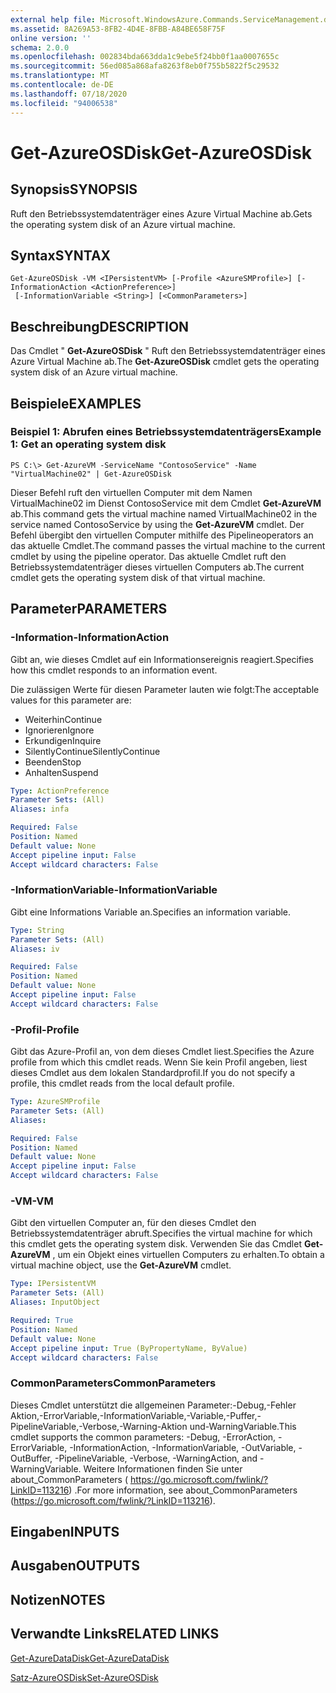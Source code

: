 ```yaml
---
external help file: Microsoft.WindowsAzure.Commands.ServiceManagement.dll-Help.xml
ms.assetid: 8A269A53-8FB2-4D4E-8FBB-A84BE658F75F
online version: ''
schema: 2.0.0
ms.openlocfilehash: 002834bda663dda1c9ebe5f24bb0f1aa0007655c
ms.sourcegitcommit: 56ed085a868afa8263f8eb0f755b5822f5c29532
ms.translationtype: MT
ms.contentlocale: de-DE
ms.lasthandoff: 07/18/2020
ms.locfileid: "94006538"
---
```

# <span data-ttu-id="96e0b-101">Get-AzureOSDisk</span><span class="sxs-lookup"><span data-stu-id="96e0b-101">Get-AzureOSDisk</span></span>

## <span data-ttu-id="96e0b-102">Synopsis</span><span class="sxs-lookup"><span data-stu-id="96e0b-102">SYNOPSIS</span></span>
<span data-ttu-id="96e0b-103">Ruft den Betriebssystemdatenträger eines Azure Virtual Machine ab.</span><span class="sxs-lookup"><span data-stu-id="96e0b-103">Gets the operating system disk of an Azure virtual machine.</span></span>

## <span data-ttu-id="96e0b-104">Syntax</span><span class="sxs-lookup"><span data-stu-id="96e0b-104">SYNTAX</span></span>

```
Get-AzureOSDisk -VM <IPersistentVM> [-Profile <AzureSMProfile>] [-InformationAction <ActionPreference>]
 [-InformationVariable <String>] [<CommonParameters>]
```

## <span data-ttu-id="96e0b-105">Beschreibung</span><span class="sxs-lookup"><span data-stu-id="96e0b-105">DESCRIPTION</span></span>
<span data-ttu-id="96e0b-106">Das Cmdlet " **Get-AzureOSDisk** " Ruft den Betriebssystemdatenträger eines Azure Virtual Machine ab.</span><span class="sxs-lookup"><span data-stu-id="96e0b-106">The **Get-AzureOSDisk** cmdlet gets the operating system disk of an Azure virtual machine.</span></span>

## <span data-ttu-id="96e0b-107">Beispiele</span><span class="sxs-lookup"><span data-stu-id="96e0b-107">EXAMPLES</span></span>

### <span data-ttu-id="96e0b-108">Beispiel 1: Abrufen eines Betriebssystemdatenträgers</span><span class="sxs-lookup"><span data-stu-id="96e0b-108">Example 1: Get an operating system disk</span></span>
```
PS C:\> Get-AzureVM -ServiceName "ContosoService" -Name "VirtualMachine02" | Get-AzureOSDisk
```

<span data-ttu-id="96e0b-109">Dieser Befehl ruft den virtuellen Computer mit dem Namen VirtualMachine02 im Dienst ContosoService mit dem Cmdlet **Get-AzureVM** ab.</span><span class="sxs-lookup"><span data-stu-id="96e0b-109">This command gets the virtual machine named VirtualMachine02 in the service named ContosoService by using the **Get-AzureVM** cmdlet.</span></span>
<span data-ttu-id="96e0b-110">Der Befehl übergibt den virtuellen Computer mithilfe des Pipelineoperators an das aktuelle Cmdlet.</span><span class="sxs-lookup"><span data-stu-id="96e0b-110">The command passes the virtual machine to the current cmdlet by using the pipeline operator.</span></span>
<span data-ttu-id="96e0b-111">Das aktuelle Cmdlet ruft den Betriebssystemdatenträger dieses virtuellen Computers ab.</span><span class="sxs-lookup"><span data-stu-id="96e0b-111">The current cmdlet gets the operating system disk of that virtual machine.</span></span>

## <span data-ttu-id="96e0b-112">Parameter</span><span class="sxs-lookup"><span data-stu-id="96e0b-112">PARAMETERS</span></span>

### <span data-ttu-id="96e0b-113">-Information</span><span class="sxs-lookup"><span data-stu-id="96e0b-113">-InformationAction</span></span>
<span data-ttu-id="96e0b-114">Gibt an, wie dieses Cmdlet auf ein Informationsereignis reagiert.</span><span class="sxs-lookup"><span data-stu-id="96e0b-114">Specifies how this cmdlet responds to an information event.</span></span>

<span data-ttu-id="96e0b-115">Die zulässigen Werte für diesen Parameter lauten wie folgt:</span><span class="sxs-lookup"><span data-stu-id="96e0b-115">The acceptable values for this parameter are:</span></span>

- <span data-ttu-id="96e0b-116">Weiterhin</span><span class="sxs-lookup"><span data-stu-id="96e0b-116">Continue</span></span>
- <span data-ttu-id="96e0b-117">Ignorieren</span><span class="sxs-lookup"><span data-stu-id="96e0b-117">Ignore</span></span>
- <span data-ttu-id="96e0b-118">Erkundigen</span><span class="sxs-lookup"><span data-stu-id="96e0b-118">Inquire</span></span>
- <span data-ttu-id="96e0b-119">SilentlyContinue</span><span class="sxs-lookup"><span data-stu-id="96e0b-119">SilentlyContinue</span></span>
- <span data-ttu-id="96e0b-120">Beenden</span><span class="sxs-lookup"><span data-stu-id="96e0b-120">Stop</span></span>
- <span data-ttu-id="96e0b-121">Anhalten</span><span class="sxs-lookup"><span data-stu-id="96e0b-121">Suspend</span></span>

```yaml
Type: ActionPreference
Parameter Sets: (All)
Aliases: infa

Required: False
Position: Named
Default value: None
Accept pipeline input: False
Accept wildcard characters: False
```

### <span data-ttu-id="96e0b-122">-InformationVariable</span><span class="sxs-lookup"><span data-stu-id="96e0b-122">-InformationVariable</span></span>
<span data-ttu-id="96e0b-123">Gibt eine Informations Variable an.</span><span class="sxs-lookup"><span data-stu-id="96e0b-123">Specifies an information variable.</span></span>

```yaml
Type: String
Parameter Sets: (All)
Aliases: iv

Required: False
Position: Named
Default value: None
Accept pipeline input: False
Accept wildcard characters: False
```

### <span data-ttu-id="96e0b-124">-Profil</span><span class="sxs-lookup"><span data-stu-id="96e0b-124">-Profile</span></span>
<span data-ttu-id="96e0b-125">Gibt das Azure-Profil an, von dem dieses Cmdlet liest.</span><span class="sxs-lookup"><span data-stu-id="96e0b-125">Specifies the Azure profile from which this cmdlet reads.</span></span>
<span data-ttu-id="96e0b-126">Wenn Sie kein Profil angeben, liest dieses Cmdlet aus dem lokalen Standardprofil.</span><span class="sxs-lookup"><span data-stu-id="96e0b-126">If you do not specify a profile, this cmdlet reads from the local default profile.</span></span>

```yaml
Type: AzureSMProfile
Parameter Sets: (All)
Aliases: 

Required: False
Position: Named
Default value: None
Accept pipeline input: False
Accept wildcard characters: False
```

### <span data-ttu-id="96e0b-127">-VM</span><span class="sxs-lookup"><span data-stu-id="96e0b-127">-VM</span></span>
<span data-ttu-id="96e0b-128">Gibt den virtuellen Computer an, für den dieses Cmdlet den Betriebssystemdatenträger abruft.</span><span class="sxs-lookup"><span data-stu-id="96e0b-128">Specifies the virtual machine for which this cmdlet gets the operating system disk.</span></span>
<span data-ttu-id="96e0b-129">Verwenden Sie das Cmdlet **Get-AzureVM** , um ein Objekt eines virtuellen Computers zu erhalten.</span><span class="sxs-lookup"><span data-stu-id="96e0b-129">To obtain a virtual machine object, use the **Get-AzureVM** cmdlet.</span></span>

```yaml
Type: IPersistentVM
Parameter Sets: (All)
Aliases: InputObject

Required: True
Position: Named
Default value: None
Accept pipeline input: True (ByPropertyName, ByValue)
Accept wildcard characters: False
```

### <span data-ttu-id="96e0b-130">CommonParameters</span><span class="sxs-lookup"><span data-stu-id="96e0b-130">CommonParameters</span></span>
<span data-ttu-id="96e0b-131">Dieses Cmdlet unterstützt die allgemeinen Parameter:-Debug,-Fehler Aktion,-ErrorVariable,-InformationVariable,-Variable,-Puffer,-PipelineVariable,-Verbose,-Warning-Aktion und-WarningVariable.</span><span class="sxs-lookup"><span data-stu-id="96e0b-131">This cmdlet supports the common parameters: -Debug, -ErrorAction, -ErrorVariable, -InformationAction, -InformationVariable, -OutVariable, -OutBuffer, -PipelineVariable, -Verbose, -WarningAction, and -WarningVariable.</span></span> <span data-ttu-id="96e0b-132">Weitere Informationen finden Sie unter about_CommonParameters ( https://go.microsoft.com/fwlink/?LinkID=113216) .</span><span class="sxs-lookup"><span data-stu-id="96e0b-132">For more information, see about_CommonParameters (https://go.microsoft.com/fwlink/?LinkID=113216).</span></span>

## <span data-ttu-id="96e0b-133">Eingaben</span><span class="sxs-lookup"><span data-stu-id="96e0b-133">INPUTS</span></span>

## <span data-ttu-id="96e0b-134">Ausgaben</span><span class="sxs-lookup"><span data-stu-id="96e0b-134">OUTPUTS</span></span>

## <span data-ttu-id="96e0b-135">Notizen</span><span class="sxs-lookup"><span data-stu-id="96e0b-135">NOTES</span></span>

## <span data-ttu-id="96e0b-136">Verwandte Links</span><span class="sxs-lookup"><span data-stu-id="96e0b-136">RELATED LINKS</span></span>

[<span data-ttu-id="96e0b-137">Get-AzureDataDisk</span><span class="sxs-lookup"><span data-stu-id="96e0b-137">Get-AzureDataDisk</span></span>](./Get-AzureDataDisk.md)

[<span data-ttu-id="96e0b-138">Satz-AzureOSDisk</span><span class="sxs-lookup"><span data-stu-id="96e0b-138">Set-AzureOSDisk</span></span>](./Set-AzureOSDisk.md)


